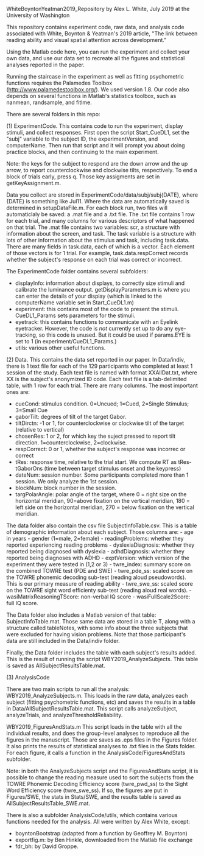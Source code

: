 WhiteBoyntonYeatman2019_Repository
by Alex L. White, July 2019 at the University of Washington 

This repository contains experiment code, raw data, and analysis code associated with White, Boynton & Yeatman's 2019 article, "The link between reading ability and visual spatial attention across development."

Using the Matlab code here, you can run the experiment and collect your own data, and use our data set to recreate all the figures and statistical analyses reported in the paper. 

Running the staircase in the experiment as well as fitting psychometric functions requires the Palamedes Toolbox (http://www.palamedestoolbox.org/). We used version 1.8. Our code also depends on several functions in Matlab's statistics toolbox, such as nanmean, randsample, and fitlme.  

There are several folders in this repo: 

(1) ExperimentCode. This contains code to run the experiment, display stimuli, and collect responses. First open the script Start_CueDL1, set the "subj" variable to the subject ID, the experimentVersion, and computerName. Then run that script and it will prompt you about doing practice blocks, and then continuing to the main experiment. 

Note: the keys for the subject to respond are the down arrow and the up arrow, to report counterclockwise and clockwise tilts, respectively. To end a block of trials early, press q. Those key assigments are set in getKeyAssignment.m. 

Data you collect are stored in ExperimentCode/data/subj/subj{DATE}, where {DATE} is something like Jul11. Where the data are automatically saved is determined in setupDataFile.m. For each block run, two files will automaticlaly be saved: a .mat file and a .txt file. The .txt file contains 1 row for each trial, and many columns for various descriptors of what happened on that trial. The .mat file contains two variables: scr, a structure with information about the screen, and task. The task variable is a structure with lots of other information about the stimulus and task, including task.data. There are many fields in task.data, each of which is a vector. Each element of those vectors is for 1 trial. For example, task.data.respCorrect records whether the subject's response on each trial was correct or incorrect. 

    
The ExperimentCode folder contains several subfolders: 
- displayInfo: information about displays, to correctly size stimuli and calibrate the luminance output. getDisplayParameters.m is where you can enter the details of your display (which is linked to the computerName variable set in Start_CueDL1.m)
- experiment: this contains most of the code to present the stimuli. CueDL1_Params sets parameters for the stimuli. 
- eyetrack: this contains functions to communicate with an Eyelink eyetracker. However, the code is *not* currently set up to do any eye-tracking, so this code is unused. But it could be used if params.EYE is set to 1 (in experiment/CueDL1_Params.) 
- utils: various other useful functions. 

(2) Data. This contains the data set reported in our paper. In Data/indiv, there is 1 text file for each of the 129 participants who completed at least 1 session of the study. Each text file is named with format XXAllDat.txt, where XX is the subject's anonymized ID code. Each text file is a tab-delimited table, with 1 row for each trial. There are many columns. The most important ones are: 
- cueCond: stimulus condition. 0=Uncued; 1=Cued, 2=Single Stimulus; 3=Small Cue 
- gaborTilt: degrees of tilt of the target Gabor. 
- tiltDirctn: -1 or 1, for counterclockwise or clockwise tilt of the target (relative to vertical)
- chosenRes: 1 or 2, for which key the suject pressed to report tilt direction. 1=counterclockwise, 2=clockwise.  
- respCorrect: 0 or 1, whether the subject's response was incorrec or correct
- tRes: response time, relative to the trial start. We compute RT as tRes-tGaborOns (time between target stimulus onset and the keypress)
- dateNum: session number. Some participants completed more than 1 session. We only analyze the 1st session. 
- blockNum: block number in the session. 
- targPolarAngle: polar angle of the target, where 0 = right size on the horizontal meridian, 90=above fixation on the vertical meridian, 180 = left side on the horizontal meridian, 270 = below fixation on the vertical meridian. 

The data folder also contain the csv file SubjectInfoTable.csv. This is a table of demographic information about each subject. Those columns are: 
    - age in years 
    - gender (1=male, 2=female)
    - readingProblems: whether they reported experiencing reading problems 
    - dyslexiaDiagnosis: whether they reported being diagnosed with dyslexia 
    - adhdDiagnosis: whether they reported being diagnoses with ADHD 
    - exptVersion: which version of the experiment they were tested in (1,2 or 3)
    - twre_index: summary score on the combined TOWRE test (PDE and SWE)
    - twre_pde_ss: scaled score on the TOWRE phonemic decoding sub-test (reading aloud pseudowords). This is our primary measure of reading ability 
    - twre_swe_ss: scaled score on the TOWRE sight word efficienty sub-test (reading aloud real words). 
    - wasiMatrixReasoningTScore: non-verbal IQ score 
    - wasiFullScale2Score: full IQ score. 

The Data folder also includes a Matlab version of that table: SubjectInfoTable.mat. Those same data are stored in a table T, along with a structure called tableNotes, with some info about the three subjects that were excluded for having vision problems. Note that those participant's data are still included in the Data/indiv folder. 

Finally, the Data folder includes the table with each subject's results added. This is the result of running the script WBY2019_AnalyzeSubjects. This table is saved as AllSubjectResultsTable.mat.

(3) AnalysisCode 

There are two main scripts to run all the analysis: 
WBY2019_AnalyzeSubjects.m. This loads in the raw data, analyzes each subject (fitting psychometric functions, etc) and saves the results in a table in Data/AllSubjectResultsTable.mat. This script calls analyzeSubject, analyzeTrials, and analyzeThresholdReliability. 

WBY2019_FiguresAndStats.m This script loads in the table with all the individual results, and does the group-level analyses to reproduce all the figures in the manuscript. Those are saves as .eps files in the Figures folder. It also prints the results of statistical analyses to .txt files in the Stats folder. For each figure, it calls a function in the AnalysisCode/FiguresAndStats subfolder. 

Note: in both the AnalyzeSubjects script and the FiguresAndStats script, it is possible to change the reading measure used to sort the subjects from the TOWRE Phonemic Decoding Efficiency score (twre_pwd_ss) to the Sight Word Efficiency score (twre_swe_ss). If so, the figures are put in Figures/SWE, the stats in Stats/SWE, and the results table is saved as AllSubjectResultsTable_SWE.mat.  

There is also a subfolder AnalysisCode/utils, which contains various functions needed for the analysis. All were written by Alex White, except: 
- boyntonBootstrap (adapted from a function by Geoffrey M. Boynton)
- exportfig.m: by Ben Hinkle, downloaded from the Matlab file exchange 
- fdr_bh: by David Groppe. 



